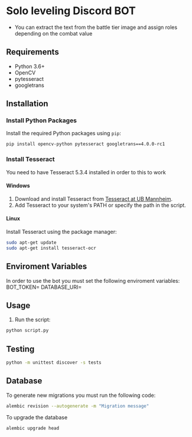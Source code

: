 # Solo leveling Discord BOT
- You can extract the text from the battle tier image and assign roles depending on the combat value

## Requirements

- Python 3.6+
- OpenCV
- pytesseract
- googletrans

## Installation

### Install Python Packages

Install the required Python packages using `pip`:

```bash
pip install opencv-python pytesseract googletrans==4.0.0-rc1
```

### Install Tesseract

You need to have Tesseract 5.3.4 installed in order to this to work

#### Windows

1. Download and install Tesseract from [Tesseract at UB Mannheim](https://github.com/UB-Mannheim/tesseract/wiki).
2. Add Tesseract to your system's PATH or specify the path in the script.

#### Linux

Install Tesseract using the package manager:

```bash
sudo apt-get update
sudo apt-get install tesseract-ocr

```

## Enviroment Variables

In order to use the bot you must set the following enviroment variables:
BOT_TOKEN=
DATABASE_URI=

## Usage

1. Run the script:

```bash
python script.py
```

## Testing

```bash
python -m unittest discover -s tests
```

## Database
To generate new migrations you must run the following code:

```bash
alembic revision --autogenerate -m "Migration message"
```

To upgrade the database

```bash
alembic upgrade head
```
